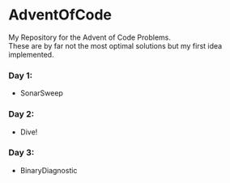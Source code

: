 # AdventOfCode
My Repository for the Advent of Code Problems. <br>
These are by far not the most optimal solutions but my first idea implemented.

### Day 1:
- SonarSweep
### Day 2:
- Dive!
### Day 3:
- BinaryDiagnostic